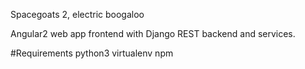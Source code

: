 Spacegoats 2, electric boogaloo

Angular2 web app frontend with Django REST backend and services.

#Requirements
python3
virtualenv
npm
